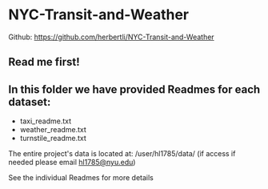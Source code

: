 # NYC-Transit-and-Weather

Github: https://github.com/herbertli/NYC-Transit-and-Weather

## Read me first!

## In this folder we have provided Readmes for each dataset:

- taxi_readme.txt
- weather_readme.txt
- turnstile_readme.txt

The entire project's data is located at: /user/hl1785/data/
(if access if needed please email hl1785@nyu.edu)

See the individual Readmes for more details
